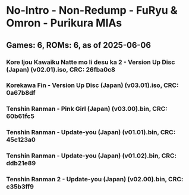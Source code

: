 # No-Intro - Non-Redump - FuRyu & Omron - Purikura MIAs
## Games: 6, ROMs: 6, as of 2025-06-06

### Kore Ijou Kawaiku Natte mo Ii desu ka 2 - Version Up Disc (Japan) (v02.01).iso, CRC: 26fba0c8
### Korekawa Fin - Version Up Disc (Japan) (v03.01).iso, CRC: 0a67b8df
### Tenshin Ranman - Pink Girl (Japan) (v03.00).bin, CRC: 60b61fc5
### Tenshin Ranman - Update-you (Japan) (v01.01).bin, CRC: 45c123a0
### Tenshin Ranman - Update-you (Japan) (v01.02).bin, CRC: ddb21e89
### Tenshin Ranman 2 - Update-you (Japan) (v02.00).bin, CRC: c35b3ff9
